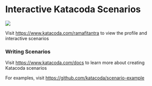 # Interactive Katacoda Scenarios

[![](http://shields.katacoda.com/katacoda/ramafitantra/count.svg)](https://www.katacoda.com/ramafitantra "Get your profile on Katacoda.com")

Visit https://www.katacoda.com/ramafitantra to view the profile and interactive scenarios

### Writing Scenarios
Visit https://www.katacoda.com/docs to learn more about creating Katacoda scenarios

For examples, visit https://github.com/katacoda/scenario-example
